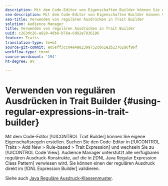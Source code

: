 ```yaml
---
description: Mit dem Code-Editor von Eigenschaften Builder können Sie eigene Eigenschaftsregeln erstellen. Suchen Sie den Code-Editor unter Eigenschaften > Hinzufügen Neu > Regelbasiert > Eigenschaften-Ausdruck und wechseln Sie zur Code-Ansicht. Audience Manager unterstützt alle verfügbaren regulären Ausdruck-Konstrukte, auf die im Java Regular Ausdruck Class Pattern verwiesen wird. Sie können einen der regulären Ausdruck direkt im Ausdruck Builder validieren.
seo-description: Mit dem Code-Editor von Eigenschaften Builder können Sie eigene Eigenschaftsregeln erstellen. Suchen Sie den Code-Editor unter Eigenschaften > Hinzufügen Neu > Regelbasiert > Eigenschaften-Ausdruck und wechseln Sie zur Code-Ansicht. Audience Manager unterstützt alle verfügbaren regulären Ausdruck-Konstrukte, auf die im Java Regular Ausdruck Class Pattern verwiesen wird. Sie können einen der regulären Ausdruck direkt im Ausdruck Builder validieren.
seo-title: Verwenden von regulären Ausdrücken in Trait Builder
solution: Audience Manager
title: Verwenden von regulären Ausdrücken in Trait Builder
uuid: c263dc26-a920-48b8-b76a-6d82e7836196
feature: Traits
translation-type: tm+mt
source-git-commit: e05eff3cc04e4a82399752c862e2b2370286f96f
workflow-type: tm+mt
source-wordcount: '194'
ht-degree: 9%

---
```



# Verwenden von regulären Ausdrücken in Trait Builder {#using-regular-expressions-in-trait-builder}

Mit dem Code-Editor [!UICONTROL Trait Builder] können Sie eigene Eigenschaftsregeln erstellen. Suchen Sie den Code-Editor in [!UICONTROL Traits > Add New > Rule-based > Trait Expression] und wechseln Sie zu [!UICONTROL Code View]. Audience Manager unterstützt alle verfügbaren regulären Ausdruck-Konstrukte, auf die in [!DNL Java Regular Expression Class Pattern] verwiesen wird. Sie können einen der regulären Ausdruck direkt im [!DNL Expression Builder] validieren.

Siehe auch [Java Reguläre Ausdruck-Klassenmuster](https://docs.oracle.com/javase/7/docs/api/java/util/regex/Pattern.html).